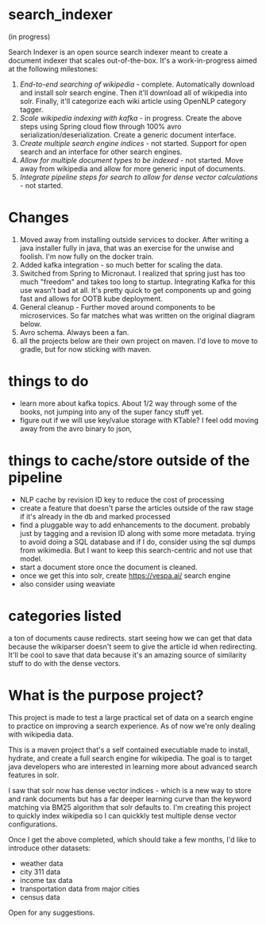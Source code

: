 # search_indexer
(in progress)

Search Indexer is an open source search indexer meant to create a document indexer that scales out-of-the-box.  It's a work-in-progress aimed at the following milestones:

1. *End-to-end searching of wikipedia* - complete. Automatically download and install solr search engine.  Then it'll download all of wikipedia into solr.  Finally, it'll categorize each wiki article using OpenNLP category tagger.
2. *Scale wikipedia indexing with kafka* - in progress. Create the above steps using Spring cloud flow through 100% avro serialization/deserialization.  Create a generic document interface.
3. *Create multiple search engine indices* - not started.  Support for open search and an interface for other search engines.
4. *Allow for multiple document types to be indexed* - not started.  Move away from wikipedia and allow for more generic input of documents.
5. *Integrate pipeline steps for search to allow for dense vector calculations* - not started.

# Changes
1. Moved away from installing outside services to docker.  After writing a java installer fully in java, that was an exercise for the unwise and foolish.  I'm now fully on the docker train.
2. Added kafka integration - so much better for scaling the data. 
3. Switched from Spring to Micronaut.  I realized that spring just has too much "freedom" and takes too long to startup.  Integrating Kafka for this use wasn't bad at all.  It's pretty quick to get components up and going fast and allows for OOTB kube deployment.  
4. General cleanup - Further moved around components to be microservices.  So far matches what was written on the original diagram below.
5. Avro schema.  Always been a fan.
6. all the projects below are their own project on maven.  I'd love to move to gradle, but for now sticking with maven.

# things to do
* learn more about kafka topics.  About 1/2 way through some of the books, not jumping into any of the super fancy stuff yet.
* figure out if we will use key/value storage with KTable?  I feel odd moving away from the avro binary to json,

# things to cache/store outside of the pipeline
* NLP cache by revision ID key to reduce the cost of processing
* create a feature that doesn't parse the articles outside of the raw stage if it's already in the db and marked processed
* find a pluggable way to add enhancements to the document.  probably just by tagging and a revision ID along with some more metadata.  trying to avoid doing a SQL database and if I do, consider using the sql dumps from wikimedia.  But I want to keep this search-centric and not use that model.
* start a document store once the document is cleaned. 
* once we get this into solr, create https://vespa.ai/ search engine
* also consider using weaviate

# categories listed 
a ton of documents cause redirects.  start seeing how we can get that data because the wikiparser doesn't seem to give the article id when redirecting.  It'll be cool to save that data because it's an amazing source of similarity stuff to do with the dense vectors.


# What is the purpose project?

This project is made to test a large practical set of data on a search engine to practice on improving a search experience.  As of now we're only dealing with wikipedia data.  

This is a maven project that's a self contained executiable made to install, hydrate, and create a full search engine for wikipedia.  The goal is to target java developers who are interested in learning more about advanced search features in solr.

I saw that solr now has dense vector indices - which is a new way to store and rank documents but has a far deeper learning curve than the keyword matching via BM25 algorithm that solr defaults to.  I'm creating this project to quickly index wikipedia so I can quickkly test multiple dense vector configurations.


Once I get the above completed, which should take a few months, I'd like to introduce other datasets:

* weather data
* city 311 data
* income tax data
* transportation data from major cities
* census data

Open for any suggestions.


